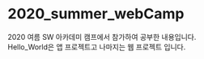 # 2020_summer_webCamp

2020 여름 SW 아카데미 캠프에서 참가하여 공부한 내용입니다.<br>
Hello_World은 앱 프로젝트고 나마지는 웹 프로젝트 입니다.
